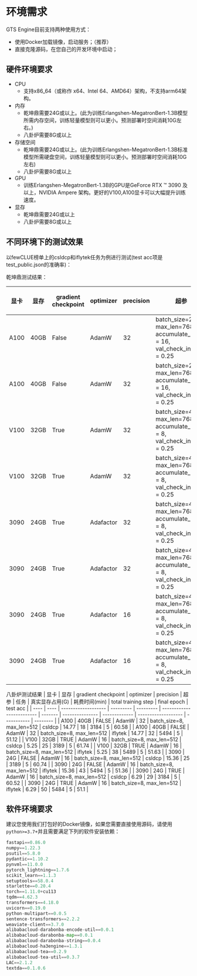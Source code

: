 # 环境需求

GTS Engine目前支持两种使用方式：

- 使用Docker加载镜像，启动服务；（推荐）
- 直接克隆源码，在您自己的开发环境中启动；

## 硬件环境要求

- CPU
  - 支持x86_64（或称作 x64、Intel 64、AMD64）架构，不支持arm64架构。
- 内存
  - 乾坤鼎需要24G或以上。(此为训练Erlangshen-MegatronBert-1.3B模型所需内存空间，训练轻量模型则可以更小。预测部署时空间消耗10G左右。)
  - 八卦炉需要8G或以上
- 存储空间
  - 乾坤鼎需要24G或以上。(此为训练Erlangshen-MegatronBert-1.3B标准模型所需硬盘空间，训练轻量模型则可以更小。预测部署时空间消耗10G左右)
  - 八卦炉需要8G或以上
- GPU
  - 训练Erlangshen-MegatronBert-1.3B的GPU是GeForce RTX ™ 3090 及以上，NVIDIA Ampere 架构。更好的V100,A100显卡可以大幅提升训练速度。
- 显存
  -  乾坤鼎需要24G或以上
  -  八卦炉需要8G或以上

## 不同环境下的测试效果

以fewCLUE榜单上的csldcp和iflytek任务为例进行测试(test acc项是test_public.json的准确率)：

乾坤鼎测试结果：

| 显卡 | 显存 | gradient checkpoint | optimizer | precision | 超参 | 任务 | 耗费时间(min) | total training step | final epoch | test acc |
| ---- | --- | ------------------- | --------- | --------- | ---- | --- | ------------- | ------------------- | ----------- | -------- |
| A100 | 40GB | False | AdamW | 32 | batch_size=2, max_len=768, accumulate_batch = 16, val_check_internal = 0.25 | csldcp  | 62 | 837 | 5 | 64.76 |
| A100 | 40GB | False | AdamW | 32 | batch_size=2, max_len=768, accumulate_batch = 16, val_check_internal = 0.25 | iflytek | 57 | 1450 | 6 | 54.15 |
| V100 | 32GB | True | AdamW | 32 | batch_size=4, max_len=768, accumulate_batch = 8, val_check_internal = 0.25 | csldcp | 168 | 837 | 6 | 64.59 |
| V100 | 32GB | True | AdamW | 32 | batch_size=4, max_len=768, accumulate_batch = 8, val_check_internal = 0.25 | iflytek | 165 | 1450 | 6 | 54.03 |
| 3090 | 24GB | True | Adafactor | 32 | batch_size=4, max_len=768, accumulate_batch = 8, val_check_internal = 0.25 | csldcp  | 381 | 837 | 24 | 64.87 |
| 3090 | 24GB | True | Adafactor | 32 | batch_size=4, max_len=768, accumulate_batch = 8, val_check_internal = 0.25 | iflytek | 217 | 1450 | 11 | 53.52 |
| 3090 | 24GB | True | Adafactor | 16 | batch_size=4, max_len=768, accumulate_batch = 8, val_check_internal = 0.25 | csldcp  | 217 | 837 | 17 | 64.20 |
| 3090 | 24GB | True | Adafactor | 16 | batch_size=4, max_len=768, accumulate_batch = 8, val_check_internal = 0.25 | iflytek | 231 | 1450 | 16 | 53.63 |

八卦炉测试结果
| 显卡 | 显存 | gradient checkpoint | optimizer | precision | 超参                      | 任务    | 真实显存占用(G) | 耗费时间(min) | total training step | final epoch | test acc |
| ---- | ---- | ------------------- | --------- | --------- | ------------------------- | ------- | --------------- | ------------- | ------------------- | ----------- | -------- |
| A100 | 40GB | FALSE               | AdamW     | 32        | batch_size=8, max_len=512 | csldcp  | 14.77           | 18            | 3184                   | 5        | 60.58    |
| A100 | 40GB | FALSE               | AdamW     | 32        | batch_size=8, max_len=512 | iflytek | 14.77           | 32            | 5494                   | 5        | 51.12    |
| V100 | 32GB | TRUE                | AdamW     | 16        | batch_size=8, max_len=512 | csldcp  | 5.25            | 25            | 3189                   | 5        | 61.74    |
| V100 | 32GB | TRUE                | AdamW     | 16        | batch_size=8, max_len=512 | iflytek | 5.25            | 38            | 5489                   | 5        | 51.63    |
| 3090 | 24G  | FALSE               | AdamW     | 16        | batch_size=8, max_len=512 | csldcp  | 15.36           | 25            | 3189                   | 5        | 60.74    |
| 3090 | 24G  | FALSE               | AdamW     | 16        | batch_size=8, max_len=512 | iflytek | 15.36           | 43            | 5494                   | 5        | 51.36    |
| 3090 | 24G  | TRUE                | AdamW     | 16        | batch_size=8, max_len=512 | csldcp  | 6.29            | 29            | 3184                   | 5        | 60.52    |
| 3090 | 24G  | TRUE                | AdamW     | 16        | batch_size=8, max_len=512 | iflytek | 6.29            | 50            | 5484                   | 5        | 51.1     |

## 软件环境要求

建议您使用我们打包好的Docker镜像，如果您需要直接使用源码，请使用`python>=3.7+`并且需要满足下列的软件安装依赖：

```python
fastapi==0.86.0
numpy==1.22.3
psutil==5.8.0
pydantic==1.10.2
pynvml==11.0.0
pytorch_lightning==1.7.6
scikit_learn==1.1.3
setuptools==58.0.4
starlette==0.20.4
torch==1.11.0+cu113
tqdm==4.62.3
transformers==4.18.0
uvicorn==0.19.0
python-multipart==0.0.5
sentence-transformers==2.2.2
weaviate-client==3.7.0
alibabacloud-darabonba-encode-util==0.0.1
alibabacloud-darabonba-map==0.0.1
alibabacloud-darabonba-string==0.0.4
alibabacloud-ha3engine==1.3.1
alibabacloud-tea==0.2.9
alibabacloud-tea-util==0.3.7
LAC==2.1.2
textda==0.1.0.6
```
